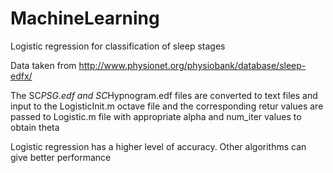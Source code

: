 # MachineLearning
Logistic regression for classification of sleep stages

Data taken from http://www.physionet.org/physiobank/database/sleep-edfx/

The SC*PSG.edf and SC*Hypnogram.edf files are converted to text files and input to the LogisticInit.m octave file and the
corresponding retur values are passed to Logistic.m file with appropriate alpha and num_iter values to obtain theta

Logistic regression has a higher level of accuracy. Other algorithms can give better performance
